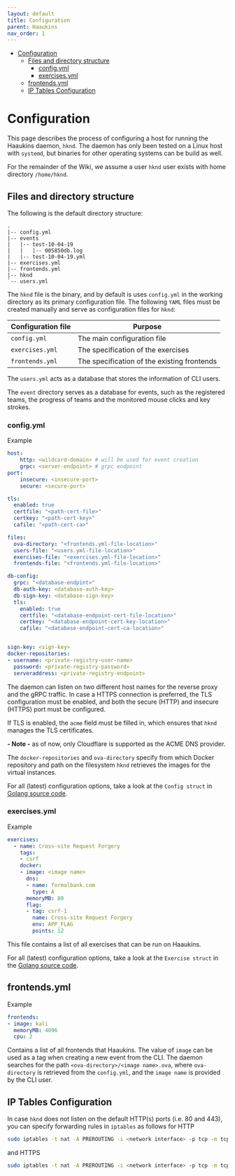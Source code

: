 ```yaml
---
layout: default
title: Configuration
parent: Haaukins
nav_order: 1
---
```



- [Configuration](#configuration)
  - [Files and directory structure](#files-and-directory-structure)
    - [config.yml](#configyml)
    - [exercises.yml](#exercisesyml)
  - [frontends.yml](#frontendsyml)
  - [IP Tables Configuration](#ip-tables-configuration)

# Configuration

This page describes the process of configuring a host for running the Haaukins daemon, `hknd`.
The daemon has only been tested on a Linux host with `systemd`, but binaries for other operating systems can be build as well.

For the remainder of the Wiki, we assume a user `hknd` user exists with home directory `/home/hknd`.

## Files and directory structure

The following is the default directory structure:
```
.
|-- config.yml
|-- events
|   |-- test-10-04-19
|   |   |-- 005850db.log
|   |-- test-10-04-19.yml
|-- exercises.yml
|-- frontends.yml
|-- hknd
`-- users.yml
```
The `hknd` file is the binary, and by default is uses `config.yml` in the working directory as its primary configuration file.
The following `YAML` files must be created manually and serve as configuration files for `hknd`:

| Configuration file | Purpose                                                   |
|--------------------|-----------------------------------------------------------|
| `config.yml`       | The main configuration file                               |
| `exercises.yml`    | The specification of the exercises                        |
| `frontends.yml`    | The specification of the existing frontends               |

The `users.yml` acts as a database that stores the information of CLI users.

The `event` directory serves as a database for events, such as the registered teams, the progress of teams and the monitored mouse clicks and key strokes.

### config.yml

Example

```yaml
host:
    http: <wildcard-domain> # will be used for event creation 
    grpc: <server-endpoint> # grpc endpoint
port:
    insecure: <insecure-port>
    secure: <secure-port>

tls:
  enabled: true
  certfile: "<path-cert-file>"
  certkey: "<path-cert-key>"
  cafile: "<path-cert-ca>"

files:
  ova-directory: "<frontends.yml-file-location>"
  users-file: "<users.yml-file-location>"
  exercises-file: "<exercises.yml-file-location>"
  frontends-file: "<frontends.yml-file-location>"

db-config:
  grpc: "<database-endpint>"
  db-auth-key: <database-auth-key>
  db-sign-key: <database-sign-key>
  tls:
    enabled: true
    certfile: "<database-endpoint-cert-file-location>"
    certkey: "<database-endpoint-cert-key-location>"
    cafile: "<database-endpoint-cert-ca-location>"


sign-key: <sign-key>
docker-repositories:
- username: <private-registry-user-name>
  password: <private-registry-password>
  serveraddress: <private-registry-endpoint>
```
The daemon can listen on two different host names for the reverse proxy and the gRPC traffic.
In case a HTTPS connection is preferred, the TLS configuration must be enabled, and both the secure (HTTP) and insecure (HTTPS) port must be configured.

If TLS is enabled, the `acme` field must be filled in, which ensures that `hknd` manages the TLS certificates.

**- Note -** as of now, only Cloudflare is supported as the ACME DNS provider.

The `docker-repositories` and `ova-directory` specify from which Docker repository and path on the filesystem `hknd` retrieves the images for the virtual instances.

For all (latest) configuration options, take a look at the `Config struct` in [Golang source code](https://github.com/aau-network-security/haaukins/blob/master/daemon/daemon.go#L82).

### exercises.yml

Example

```yaml
exercises:
  - name: Cross-site Request Forgery
    tags:
    - csrf
    docker:
    - image: <image name>
      dns:
      - name: formalbank.com
        type: A
      memoryMB: 80
      flag:
      - tag: csrf-1
        name: Cross-site Request Forgery
        env: APP_FLAG
        points: 12
```
This file contains a list of all exercises that can be run on Haaukins.

For all (latest) configuration options, take a look at the `Exercise struct` in the [Golang source code](https://github.com/aau-network-security/haaukins/blob/master/store/exercise.go#L41).

## frontends.yml
Example

```yaml
frontends:
- image: kali
  memoryMB: 4096
  cpu: 2
```

Contains a list of all frontends that Haaukins.
The value of `image` can be used as a tag when creating a new event from the CLI.
The daemon searches for the path `<ova-directory>/<image name>.ova`, where `ova-directory` is retrieved from the `config.yml`, and the `image name` is provided by the CLI user.



## IP Tables Configuration

In case `hknd` does not listen on the default HTTP(s) ports (i.e. 80 and 443), you can specify forwarding rules in `iptables` as follows for HTTP
```bash 
sudo iptables -t nat -A PREROUTING -i <network interface> -p tcp -m tcp --dport 80 -j DNAT --to <ip address>:<port>
```
and HTTPS
```bash 
sudo iptables -t nat -A PREROUTING -i <network interface> -p tcp -m tcp --dport 443 -j DNAT --to <ip address>:<port>
```